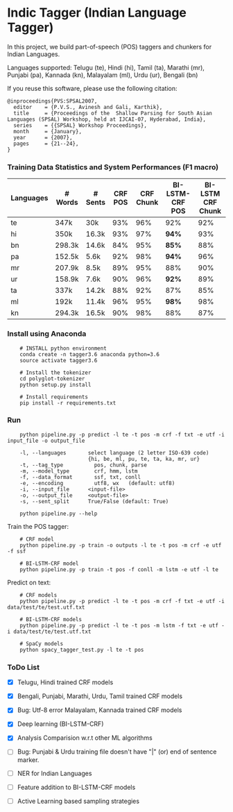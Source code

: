 # Indic Tagger (Indian Language Tagger)

In this project, we build part-of-speech (POS) taggers and chunkers for Indian Languages.

Languages supported: Telugu (te), Hindi (hi), Tamil (ta), Marathi (mr), Punjabi (pa), Kannada (kn), Malayalam (ml), Urdu (ur), Bengali (bn)

If you reuse this software, please use the following citation:

```
@inproceedings{PVS:SPSAL2007,
  editor    = {P.V.S., Avinesh and Gali, Karthik},
  title     = {Proceedings of the  Shallow Parsing for South Asian Languages (SPSAL) Workshop, held at IJCAI-07, Hyderabad, India},
  series    = {{SPSAL} Workshop Proceedings},
  month     = {January},
  year      = {2007},
  pages     = {21--24},
}
```

### Training Data Statistics and System Performances (F1 macro)

| Languages  |  # Words  | # Sents |  CRF POS    | CRF Chunk  | BI-LSTM-CRF POS  |  BI-LSTM CRF Chunk |
| ---------- | ----------|---------|-------------|------------|------------------|--------------------|
|   te       |   347k    |   30k   |     93%     |    96%     |  92%             |         92%        |
|   hi       |   350k    |  16.3k  |     93%     |    97%     |  **94%**         |         93%        |
|   bn       |   298.3k  |  14.6k  |     84%     |    95%     |  **85%**         |         88%        |
|   pa       |   152.5k  |  5.6k   |     92%     |    98%     |  **94%**         |         96%        |
|   mr       |   207.9k  |  8.5k   |     89%     |    95%     |  88%             |         90%        |
|   ur       |   158.9k  |  7.6k   |     90%     |    96%     |  **92%**         |         89%        |
|   ta       |   337k    |  14.2k  |     88%     |    92%     |  87%             |         85%        |
|   ml       |   192k    |  11.4k  |     96%     |    95%     |  **98%**         |         98%        |
|   kn       |   294.3k  |  16.5k  |     90%     |    98%     |  88%             |         87%        |


### Install using Anaconda

```
    # INSTALL python environment
    conda create -n tagger3.6 anaconda python=3.6
    source activate tagger3.6
    
    # Install the tokenizer
    cd polyglot-tokenizer
    python setup.py install
    
    # Install requirements
    pip install -r requirements.txt
```

### Run 
```
    python pipeline.py -p predict -l te -t pos -m crf -f txt -e utf -i input_file -o output_file

    -l, --languages       select language (2 letter ISO-639 code) 
                          {hi, be, ml, pu, te, ta, ka, mr, ur}
    -t, --tag_type      	pos, chunk, parse
    -m, --model_type    	crf, hmm, lstm
    -f, --data_format   	ssf, txt, conll
    -e, --encoding      	utf8, wx   (default: utf8)
    -i, --input_file      <input-file>
    -o, --output_file     <output-file>
    -s, --sent_split      True/False (default: True)
	
    python pipeline.py --help 
```

Train the POS tagger:
   
```
    # CRF model
    python pipeline.py -p train -o outputs -l te -t pos -m crf -e utf -f ssf
    
    # BI-LSTM-CRF model
    python pipeline.py -p train -t pos -f conll -m lstm -e utf -l te
```

Predict on text:
    
```
    # CRF models 
    python pipeline.py -p predict -l te -t pos -m crf -f txt -e utf -i data/test/te/test.utf.txt
    
    # BI-LSTM-CRF models
    python pipeline.py -p predict -l te -t pos -m lstm -f txt -e utf -i data/test/te/test.utf.txt
    
    # SpaCy models
    python spacy_tagger_test.py -l te -t pos
```
  

### ToDo List

- [x] Telugu, Hindi trained CRF models
- [x] Bengali, Punjabi, Marathi, Urdu, Tamil trained CRF models
- [x] Bug: Utf-8 error Malayalam, Kannada trained CRF models
- [x] Deep learning (BI-LSTM-CRF)
- [x] Analysis Comparision w.r.t other ML algorithms
- [ ] Bug: Punjabi & Urdu training file doesn't have "|" (or) end of sentence marker. 
- [ ] NER for Indian Languages
- [ ] Feature addition to BI-LSTM-CRF models
- [ ] Active Learning based sampling strategies

